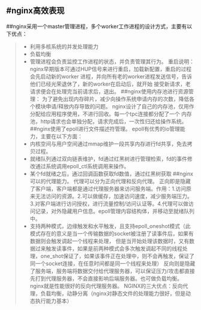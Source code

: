#nginx高效表现
------
##nginx采用一个master管理进程，多个worker工作进程的设计方式，主要有以下优点：
> * 利用多核系统的并发处理能力
> * 负载均衡
> * 管理进程会负责监控工作进程的状态，并负责管理其行为。
重启说明：nginx早期版本可通过HUP信号来进行重启，加载新配置，重启的过程会先启动新的worker
进程，并向所有老的worker进程发送信号，告诉他们已经光荣退休了，新的worker在启动后，就开始
接受新请求，老请求便会在处理完当前请求后，退出。
##nginx使用内存池进行资源管理：
为了避免出现内存碎片，减少向操作系统申请内存的次数，降低各个模块申请/释放内存导致的问题。
nginx设计了自己的内存池，仅用作分配给应用程序使用，不进行回收。每一个tpc连接都分配了一个
内存池，http请求也会单独分配，请求完成后，一次性归还给操作系统。
##nginx使用了epoll进行文件描述符管理。
epoll有优秀的io管理能力，主要在以下方面：
> * 内核空间与用户空间通过mmap维护一段共享内存进行fd共享，免去拷贝过程。
> * 就绪队列通过双向链表维护，fd通过红黑树进行管理检索，fd的事件修改通过系统调用epoll_ctl系统调用来操作。
> * 某个fd就绪之后，通过回调函数获取fd数值，通过红黑树获取
##nginx可以的代理能力。
代理可以分为正向代理和反向代理。
正向即是隐藏了客户端，客户端都是通过代理服务器来访问服务端。作用：1.访问原来无法访问的资源。2.可以做缓存，加速访问速度，减少服务端压力。
3.对客户端进行访问授权，进行流量控制/访问认证等。4.代理可以做访问记录，对外隐藏用户信息。epoll管理内容结构体，并移动至就绪队列中。
> * 支持两种模式，边缘触发和水平触发，且支持epoll_oneshot模式（此模式存在的意义是当一个传输数据的socket被注册了读事件后，如果有数据则会触发调起一个线程来处理，
但是当开始处理该数据时，又有数据过来触发读事件，如果是前两种模式会多次触发调起不同的线程处理，one_shot保证了，如果该事件正在处理中，则不会再触发，保证了
同一个socket连接，在任意时间都是同一个线程来处理）
反向则是隐藏了服务端，服务端将数据交付给代理服务器，可以保证压力/攻击都直接先打到代理服务器，不会直接影响后端服务器。也可做负载均衡。
nginx就是性能很好的反向代理服务器。
NGINX的三大优点：反向代理，负载均衡，动静分离（nginx对静态文件的处理能力很好，但是动态执行能力基本）

